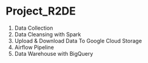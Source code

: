 # Project_R2DE

1. Data Collection
2. Data Cleansing with Spark
3. Upload & Download Data To Google Cloud Storage
4. Airflow Pipeline
5. Data Warehouse with BigQuery